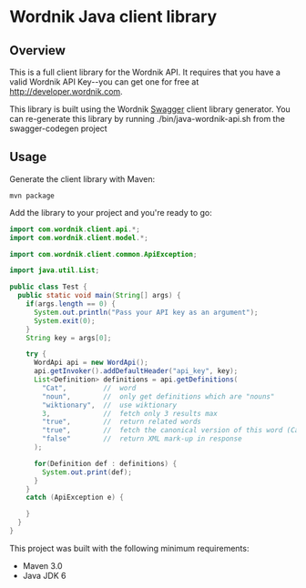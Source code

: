 # Wordnik Java client library

## Overview
This is a full client library for the Wordnik API.  It requires that you have a valid Wordnik API Key--you
can get one for free at http://developer.wordnik.com.

This library is built using the Wordnik [Swagger](http://swagger.wordnik.com) client library generator.  You
can re-generate this library by running ./bin/java-wordnik-api.sh from the swagger-codegen project

## Usage
Generate the client library with Maven:

```
mvn package
```

Add the library to your project and you're ready to go:

```java
import com.wordnik.client.api.*;
import com.wordnik.client.model.*;

import com.wordnik.client.common.ApiException;

import java.util.List;

public class Test {
  public static void main(String[] args) {
    if(args.length == 0) {
      System.out.println("Pass your API key as an argument");
      System.exit(0);
    }
    String key = args[0];

    try {
      WordApi api = new WordApi();
      api.getInvoker().addDefaultHeader("api_key", key);
      List<Definition> definitions = api.getDefinitions(
        "Cat",         //  word
        "noun",        //  only get definitions which are "nouns"
        "wiktionary",  //  use wiktionary
        3,             //  fetch only 3 results max
        "true",        //  return related words
        "true",        //  fetch the canonical version of this word (Cat => cat)
        "false"        //  return XML mark-up in response
      );

      for(Definition def : definitions) {
        System.out.print(def);
      }
    }
    catch (ApiException e) {

    }
  }  
}
```


This project was built with the following minimum requirements:

* Maven 3.0
* Java JDK 6
